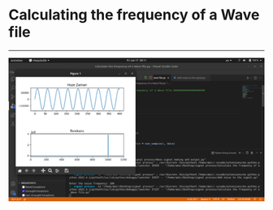 # Calculating the frequency of a Wave file

---

![image](./Calculate%20the%20frequency%20of%20a%20Wave%20file.png)